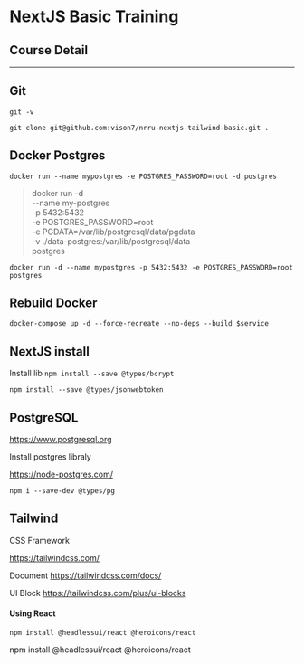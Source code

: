 # NextJS Basic Training
## Course Detail


---

## Git 
`git -v`

`git clone git@github.com:vison7/nrru-nextjs-tailwind-basic.git .`

## Docker Postgres
`docker run --name mypostgres -e POSTGRES_PASSWORD=root -d postgres`

> docker run -d \
	--name my-postgres \
    -p 5432:5432 \
	-e POSTGRES_PASSWORD=root \
	-e PGDATA=/var/lib/postgresql/data/pgdata \
	-v ./data-postgres:/var/lib/postgresql/data \
	postgres


`docker run -d --name mypostgres -p 5432:5432 -e POSTGRES_PASSWORD=root postgres`

## Rebuild Docker
`docker-compose up -d --force-recreate --no-deps --build $service`

## NextJS install


Install lib
`npm install --save @types/bcrypt`

`npm install --save @types/jsonwebtoken`

## PostgreSQL

https://www.postgresql.org

Install postgres libraly

https://node-postgres.com/

`npm i --save-dev @types/pg`

## Tailwind
CSS Framework

https://tailwindcss.com/

Document
https://tailwindcss.com/docs/

UI Block
https://tailwindcss.com/plus/ui-blocks

#### Using React
`npm install @headlessui/react @heroicons/react`


npm install @headlessui/react @heroicons/react

